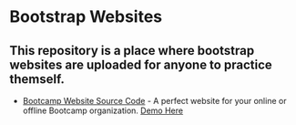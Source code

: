 # Bootstrap Websites 

## This repository is a place where bootstrap websites are uploaded for anyone to practice themself.

- [Bootcamp Website Source Code](https://github.com/kannan-ravi/bootstrap-websites/tree/main/01-BootCampWebsite) - A perfect website for your online or offline Bootcamp organization. [Demo Here](https://kannan-ravi.github.io/bootstrap-websites/01-BootCampWebsite/index.html)
